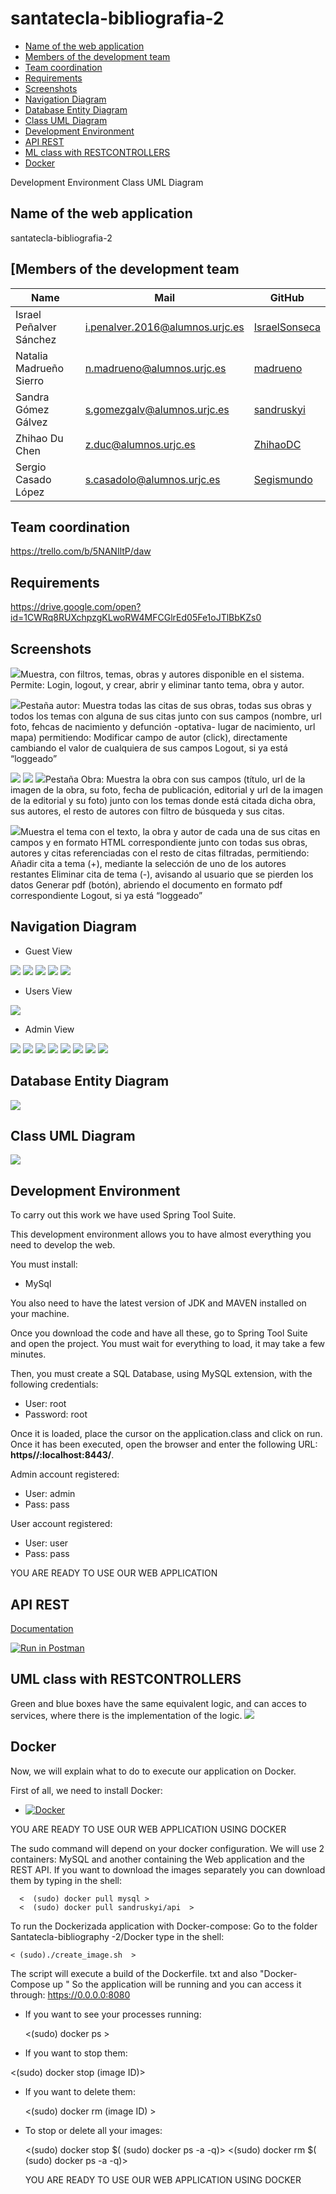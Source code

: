 # santatecla-bibliografia-2
  - [Name of the web application](#Name-of-the-web-application)
  - [Members of the development team](#Members-of-the-development-team)
  - [Team coordination](#Team-coordination)
  - [Requirements](#Requirements)
  - [Screenshots](#Screenshots)
  - [Navigation Diagram](#Navigation-Diagram)
  - [Database Entity Diagram](#Database-Entity-Diagram)
  - [Class UML Diagram](#Class-UML-Diagram)
  - [Development Environment](#Development-Environment)
  - [API REST](#API-REST)
  - [ML class with RESTCONTROLLERS](#UML-Class-with-RESTCONTROLLERS)
  - [Docker](#Docker)



Development Environment
Class UML Diagram

## Name of the web application ##
santatecla-bibliografia-2

## [Members of the development team ##
| Name | Mail | GitHub |
| ---- | ---- | ------ |
| Israel Peñalver Sánchez | i.penalver.2016@alumnos.urjc.es | [IsraelSonseca](https://github.com/IsraelSonseca) |
| Natalia Madrueño Sierro |	n.madrueno@alumnos.urjc.es |	[madrueno](https://github.com/madrueno) |
| Sandra Gómez Gálvez |	s.gomezgalv@alumnos.urjc.es |	[sandruskyi](https://github.com/sandruskyi) |
| Zhihao Du Chen |	z.duc@alumnos.urjc.es|	[ZhihaoDC](https://github.com/ZhihaoDC) |
| Sergio Casado López |	s.casadolo@alumnos.urjc.es |	[Segismundo](https://github.com/Segismundo) |


## Team coordination ##
https://trello.com/b/5NANIltP/daw

## Requirements ##
https://drive.google.com/open?id=1CWRq8RUXchpzgKLwoRW4MFCGlrEd05Fe1oJTlBbKZs0


## Screenshots ##

<img src="./imagenes/Captura_inicio.jpg">Muestra, con filtros, temas, obras y autores disponible en el sistema. Permite: Login, logout, y crear, abrir y eliminar tanto tema, obra y autor.




<img src="./imagenes/Captura_autor.jpg">Pestaña autor: Muestra todas las citas de sus obras, todas sus obras y todos los temas con alguna de sus citas junto con sus campos (nombre, url foto, fehcas de nacimiento y defunción -optativa- lugar de nacimiento, url mapa) permitiendo:
Modificar campo de autor (click), directamente cambiando el valor de cualquiera de sus campos
Logout, si ya está “loggeado”




<img src="./imagenes/Captura_obra1.jpeg">
<img src="./imagenes/Captura_obra2.jpeg">
<img src="./imagenes/Captura_obra3.jpeg">Pestaña Obra: Muestra la obra con sus campos (título, url de la imagen de la obra, su foto, fecha de publicación, editorial y url de la imagen de la editorial y su foto) junto con los temas donde está citada dicha obra, sus autores, el resto de autores con filtro de búsqueda y sus citas.




<img src="./imagenes/Captura_tema.jpg">Muestra el tema con el texto, la obra y autor de cada una de sus citas en campos y en formato HTML correspondiente junto con todas sus obras, autores y citas referenciadas con el resto de citas filtradas, permitiendo:
Añadir cita a tema (+), mediante la selección de uno de los autores restantes
Eliminar cita de tema (-), avisando al usuario que se pierden los datos
Generar pdf (botón), abriendo el documento en formato pdf correspondiente
Logout, si ya está “loggeado”

## Navigation Diagram ##
* Guest View
<img src="./imagenes/Visitante.png">
<img src="./imagenes/Histogram.png">
<img src="./imagenes/LogIn.png">
<img src="./imagenes/SingUp.png">
<img src="./imagenes/NavVisitante.png">


* Users View
<img src="./imagenes/User.png">

* Admin View
<img src="./imagenes/Admin.png">
<img src="./imagenes/AdminAuthor.png">
<img src="./imagenes/AdminNewAuthor.png">
<img src="./imagenes/AdminObra.png">
<img src="./imagenes/AdminNewObra.png">
<img src="./imagenes/AdminTema.png">
<img src="./imagenes/AdminNewTheme.png">
<img src="./imagenes/NavAdmin.png">


## Database Entity Diagram ##
<img src="./imagenes/BBDD.png">



## Class UML Diagram ##
<img src="./imagenes/classDiagram.png">


## Development Environment ##

To carry out this work we have used Spring Tool Suite.

This development environment allows 
you to have almost everything you need to develop the web.

You must install:

* MySql

You also need to have the latest version of JDK and MAVEN installed on your machine.

Once you download the code and have all these, go to Spring Tool Suite and open the project.
You must wait for everything to load, it may take a few minutes.

Then, you must create a SQL Database, using MySQL extension, with the following credentials:
- User: root
- Password: root

Once it is loaded, place the cursor on the application.class and click on run.
Once it has been executed, open the browser and enter the following URL: **https//:localhost:8443/**.

Admin account registered:
- User: admin
- Pass: pass

User account registered:
- User: user
- Pass: pass

YOU ARE READY TO USE OUR WEB APPLICATION

## API REST ##
[Documentation](https://github.com/CodeURJC-DAW-2018-19/santatecla-bibliografia-2/blob/master/ApiRestDocumentation.md)

[![Run in Postman](https://run.pstmn.io/button.svg)](https://app.getpostman.com/run-collection/555325d823f740754022)

## UML class with RESTCONTROLLERS ##
Green and blue boxes have the same equivalent logic, and can acces to services, where there is the implementation of the logic.
<img src="./imagenes/UMLREST.png">


## Docker ##
Now, we will explain what to do to execute our application on Docker.

First of all, we need to install Docker:

* [![Docker](https://img.shields.io/badge/Install-Docker-blue.svg)](https://www.docker.com/)

YOU ARE READY TO USE OUR WEB APPLICATION USING DOCKER

The sudo command will depend on your docker configuration.
We will use 2 containers: MySQL and another containing the Web application and the REST API.
If you want to download the images separately you can download them by typing in the shell: 

      <  (sudo) docker pull mysql >
      <  (sudo) docker pull sandruskyi/api  >
        
To run the Dockerizada application with Docker-compose: Go to the folder Santatecla-bibliography -2/Docker type in the shell:          

    < (sudo)./create_image.sh  >

The script will execute a build of the Dockerfile. txt and also  "Docker-Compose up "
	So the application will be running and you can access it through: https://0.0.0.0:8080
- If you want to see your processes running: 
    
    <(sudo) docker ps >

-  If you want to stop them: 

  <(sudo) docker stop (image ID)> 

- If you want to delete them: 

  <(sudo) docker rm (image ID) >

- To stop or delete all your images: 

  <(sudo) docker stop $( (sudo) docker ps -a -q)>
  <(sudo) docker rm $( (sudo) docker ps -a -q)>
  
  
  YOU ARE READY TO USE OUR WEB APPLICATION USING DOCKER

